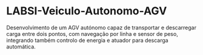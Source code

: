 # LABSI-Veiculo-Autonomo-AGV
Desenvolvimento de um AGV autónomo capaz de transportar e descarregar carga entre dois pontos, com navegação por linha e sensor de peso, integrando também controlo de energia e atuador para descarga automática.

